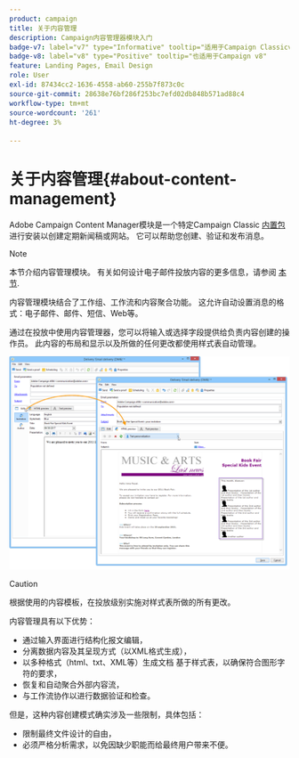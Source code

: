 ```yaml
---
product: campaign
title: 关于内容管理
description: Campaign内容管理器模块入门
badge-v7: label="v7" type="Informative" tooltip="适用于Campaign Classicv7"
badge-v8: label="v8" type="Positive" tooltip="也适用于Campaign v8"
feature: Landing Pages, Email Design
role: User
exl-id: 87434cc2-1636-4558-ab60-255b7f873c0c
source-git-commit: 28638e76bf286f253bc7efd02db848b571ad88c4
workflow-type: tm+mt
source-wordcount: '261'
ht-degree: 3%

---
```


# 关于内容管理{#about-content-management}

Adobe Campaign Content Manager模块是一个特定Campaign Classic [内置包](../../installation/using/installing-campaign-standard-packages.md) 进行安装以创建定期新闻稿或网站。 它可以帮助您创建、验证和发布消息。

>[!NOTE]
>
>本节介绍内容管理模块。 有关如何设计电子邮件投放内容的更多信息，请参阅 [本节](defining-the-email-content.md).

内容管理模块结合了工作组、工作流和内容聚合功能。 这允许自动设置消息的格式：电子邮件、邮件、短信、Web等。

通过在投放中使用内容管理器，您可以将输入或选择字段提供给负责内容创建的操作员。 此内容的布局和显示以及所做的任何更改都使用样式表自动管理。

![](assets/s_ncs_content_create_content_sample.png)

>[!CAUTION]
>
>根据使用的内容模板，在投放级别实施对样式表所做的所有更改。

内容管理具有以下优势：

* 通过输入界面进行结构化报文编辑，
* 分离数据内容及其呈现方式（以XML格式生成），
* 以多种格式（html、txt、XML等）生成文档 基于样式表，以确保符合图形字符的要求，
* 恢复和自动聚合外部内容流，
* 与工作流协作以进行数据验证和检查。

但是，这种内容创建模式确实涉及一些限制，具体包括：

* 限制最终文件设计的自由，
* 必须严格分析需求，以免因缺少职能而给最终用户带来不便。
